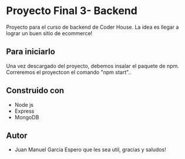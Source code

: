# Proyecto Final 3- Backend

Proyecto para el curso de backend de Coder House. La idea es llegar a lograr un buen sitio de ecommerce!

## Para iniciarlo

Una vez descargado del proyecto, debemos insalar el paquete de npm. Correremos el proyectcon el comando
"npm start"..

## Construido con

- Node js
- Express
- MongoDB

## Autor

- Juan Manuel Garcia
  Espero que les sea util, gracias y saludos!

